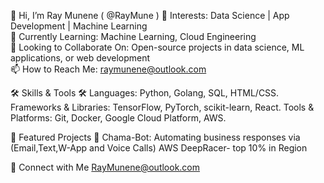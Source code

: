 👋 Hi, I’m Ray Munene ( @RayMune )
👀 Interests: Data Science | App Development | Machine Learning <br> 🌱 Currently Learning: Machine Learning, Cloud Engineering <br> 💼 Looking to Collaborate On: Open-source projects in data science, ML applications, or web development <br> 📫 How to Reach Me: raymunene@outlook.com

🛠️ Skills & Tools 🛠️
Languages: Python, Golang, SQL, HTML/CSS.
Frameworks & Libraries: TensorFlow, PyTorch, scikit-learn, React.
Tools & Platforms: Git, Docker, Google Cloud Platform, AWS.

🌟 Featured Projects 🌟
Chama-Bot: Automating business responses via (Email,Text,W-App and Voice Calls)
AWS DeepRacer- top 10% in Region 


💬 Connect with Me
RayMunene@outlook.com 
